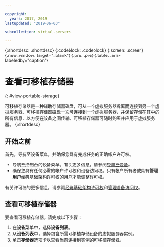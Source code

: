 ```yaml
---

copyright:
  years: 2017, 2019
lastupdated: "2019-06-03"

subcollection: virtual-servers

---
```


{:shortdesc: .shortdesc}
{:codeblock: .codeblock}
{:screen: .screen}
{:new_window: target="_blank"}
{:pre: .pre}
{:table: .aria-labeledby="caption"}


# 查看可移植存储器  
{: #view-portable-storage}

 可移植存储器是一种辅助存储器磁盘，可从一个虚拟服务器拆离而连接到另一个虚拟服务器。可移植存储器磁盘一次可连接到一个虚拟服务器，并保留存储在其中的所有信息，以方便在设备之间传输。可移植存储器可随时购买并应用于虚拟服务器。
{:shortdesc}

## 开始之前
首先，导航至设备菜单，并确保您具有完成任务的正确帐户许可权。

* 导航至控制台的设备菜单。有关更多信息，请参阅[导航至设备](/docs/vsi?topic=virtual-servers-navigating-devices)。
* 确保您具有任何必需的帐户许可权和设备访问权。只有帐户所有者或具有**管理用户**经典基础架构许可权的用户才能调整许可权。

有关许可权的更多信息，请参阅[经典基础架构许可权](/docs/iam?topic=iam-infrapermission#infrapermission)和[管理设备访问权](/docs/vsi?topic=virtual-servers-managing-device-access)。

## 查看可移植存储器
要查看可移植存储器，请完成以下步骤：

1. 在**设备**菜单中，选择**设备列表**。
2. 从**设备列表**中，选择包含所需可移植存储设备的虚拟服务器实例。
3. 单击**存储器**选项卡以查看当前连接到实例的可移植存储器。

